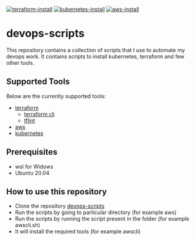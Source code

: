 [![terraform-install](https://github.com/rahulmlokurte/devops-scripts/actions/workflows/terraform-install.yml/badge.svg?branch=master)](https://github.com/rahulmlokurte/devops-scripts/actions/workflows/terraform-install.yml)
[![kubernetes-install](https://github.com/rahulmlokurte/devops-scripts/actions/workflows/kubernetes-install.yaml/badge.svg?branch=master)](https://github.com/rahulmlokurte/devops-scripts/actions/workflows/kubernetes-install.yaml)
[![aws-install](https://github.com/rahulmlokurte/devops-scripts/actions/workflows/aws-install.yml/badge.svg)](https://github.com/rahulmlokurte/devops-scripts/actions/workflows/aws-install.yml)

# devops-scripts

This repository contains a collection of scripts that I use to automate my devops work. It contains scripts
to install kubernetes, terraform and few other tools.

## Supported Tools

Below are the currently supported tools:

- [terraform](./terraform)
    - [terraform cli](./terraform/terraform-install.sh)
    - [tflint](./terraform/tflint.sh)
- [aws](./aws)
- [kubernetes](./kubernetes)

## Prerequisites

- wsl for Widows
- Ubuntu 20.04

## How to use this repository

- Clone the repository [devops-scripts](https://github.com/rahulmlokurte/devops-scripts)
- Run the scripts by going to particular directory (for example aws)
- Run the scripts by running the script present in the folder (for example awscli.sh)
- It will install the required tools (for example awscli)